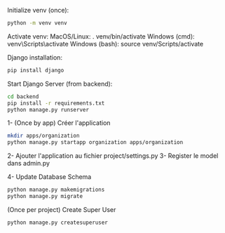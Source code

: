 Initialize venv (once):
```bash
python -m venv venv
```

Activate venv:
MacOS/Linux: . venv/bin/activate
Windows (cmd): venv\Scripts\activate
Windows (bash): source venv/Scripts/activate

Django installation:
```bash
pip install django
```

Start Django Server (from backend):
```bash
cd backend
pip install -r requirements.txt
python manage.py runserver
```


1- (Once by app) Créer l'application
```bash
mkdir apps/organization
python manage.py startapp organization apps/organization
```

2- Ajouter l'application au fichier project/settings.py
3- Register le model dans admin.py

4- Update Database Schema
```bash
python manage.py makemigrations
python manage.py migrate
```

(Once per project) Create Super User
```bash
python manage.py createsuperuser
```